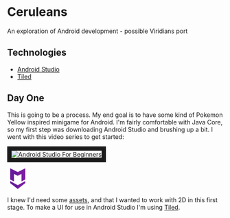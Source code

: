 # Ceruleans
An exploration of Android development - possible Viridians port

## Technologies
* [Android Studio](https://developer.android.com/studio/index.html#downloads)
* [Tiled](https://thorbjorn.itch.io/tiled)

## Day One

This is going to be a process. My end goal is to have some kind of Pokemon Yellow inspired minigame for Android. I'm fairly comfortable with Java Core, so my first step was downloading Android Studio and brushing up a bit. I went with this video series to get started:

<a href="http://www.youtube.com/watch?feature=player_embedded&v=dFlPARW5IX8
" target="_blank"><img src="http://img.youtube.com/vi/dFlPARW5IX8/0.jpg" 
alt="Android Studio For Beginners" width="240" height="180" border="10" /></a>

![alt text](https://github.com/adam-p/markdown-here/raw/master/src/common/images/icon48.png "Logo Title Text 1")

I knew I'd need some [assets](https://itch.io/game-assets/free), and that I wanted to work with 2D in this first stage. To make a UI for use in Android Studio I'm using [Tiled](https://www.youtube.com/watch?v=qik60F5I6J4).
